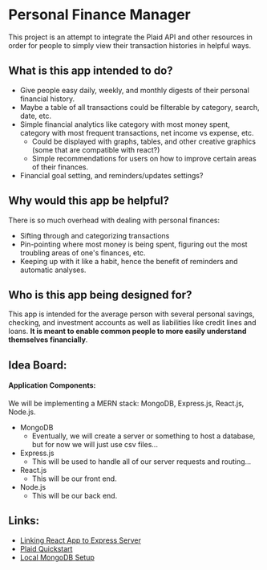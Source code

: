 # Personal Finance Manager
This project is an attempt to integrate the Plaid API and other resources in order for people to simply view their transaction histories in helpful ways.

## What is this app intended to do?
* Give people easy daily, weekly, and monthly digests of their personal financial history.
* Maybe a table of all transactions could be filterable by category, search, date, etc.
* Simple financial analytics like category with most money spent, category with most frequent transactions, net income vs expense, etc.
  * Could be displayed with graphs, tables, and other creative graphics (some that are compatible with react?)
  * Simple recommendations for users on how to improve certain areas of their finances.
* Financial goal setting, and reminders/updates settings?

## Why would this app be helpful?
There is so much overhead with dealing with personal finances:
* Sifting through and categorizing transactions
* Pin-pointing where most money is being spent, figuring out the most troubling areas of one's finances, etc.
* Keeping up with it like a habit, hence the benefit of reminders and automatic analyses.

## Who is this app being designed for?
This app is intended for the average person with several personal savings, checking, and investment accounts as well as liabilities like credit lines and loans.  **It is meant to enable common people to more easily understand themselves financially**.

## Idea Board:

#### Application Components:
We will be implementing a MERN stack: MongoDB, Express.js, React.js, Node.js.

* MongoDB
  * Eventually, we will create a server or something to host a database, but for now we will just use csv files...
* Express.js
  * This will be used to handle all of our server requests and routing...
* React.js
  * This will be our front end.
* Node.js
  * This will be our back end.

## Links:
* [Linking React App to Express Server](https://dev.to/nburgess/creating-a-react-app-with-react-router-and-an-express-backend-33l3)
* [Plaid Quickstart](https://plaid.com/docs/quickstart/#introduction)
* [Local MongoDB Setup](https://docs.mongodb.com/manual/tutorial/install-mongodb-on-ubuntu/)
